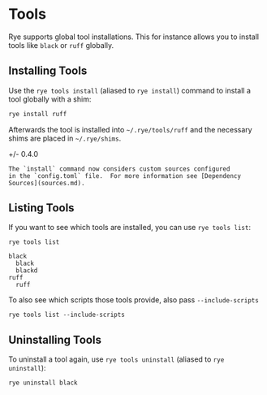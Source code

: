# Tools

Rye supports global tool installations.  This for instance allows you to install
tools like `black` or `ruff` globally.

## Installing Tools

Use the `rye tools install` (aliased to `rye install`) command to install a tool
globally with a shim:

```bash
rye install ruff
```

Afterwards the tool is installed into `~/.rye/tools/ruff` and the necessary shims
are placed in `~/.rye/shims`.

+/- 0.4.0

    The `install` command now considers custom sources configured
    in the `config.toml` file.  For more information see [Dependency Sources](sources.md).

## Listing Tools

If you want to see which tools are installed, you can use `rye tools list`:

```
rye tools list
```

```
black
  black
  blackd
ruff
  ruff
```

To also see which scripts those tools provide, also pass `--include-scripts`

```
rye tools list --include-scripts
```

## Uninstalling Tools

To uninstall a tool again, use `rye tools uninstall` (aliased to `rye uninstall`):

```
rye uninstall black
```
